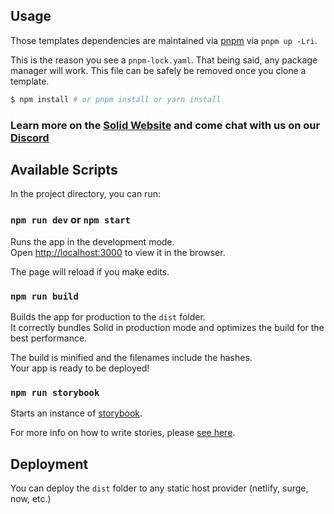 ## Usage

Those templates dependencies are maintained via [pnpm](https://pnpm.io) via
`pnpm up -Lri`.

This is the reason you see a `pnpm-lock.yaml`. That being said, any package
manager will work. This file can be safely be removed once you clone a template.

```bash
$ npm install # or pnpm install or yarn install
```

### Learn more on the [Solid Website](https://solidjs.com) and come chat with us on our [Discord](https://discord.com/invite/solidjs)

## Available Scripts

In the project directory, you can run:

### `npm run dev` or `npm start`

Runs the app in the development mode.<br> Open
[http://localhost:3000](http://localhost:3000) to view it in the browser.

The page will reload if you make edits.<br>

### `npm run build`

Builds the app for production to the `dist` folder.<br> It correctly bundles
Solid in production mode and optimizes the build for the best performance.

The build is minified and the filenames include the hashes.<br> Your app is
ready to be deployed!

### `npm run storybook`

Starts an instance of [storybook](https://storybook.js.org/).

For more info on how to write stories, please [see here](https://storybook.js.org/docs).

## Deployment

You can deploy the `dist` folder to any static host provider (netlify, surge,
now, etc.)
